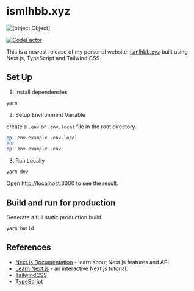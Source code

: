 # ismlhbb.xyz

![[object Object]](https://socialify.git.ci/ismlhbb/ismlhbb.xyz/image?description=1&descriptionEditable=An%20online%20portfolio%20made%20by%20Ismail%20Habibi%20Herman.&font=Inter&logo=https%3A%2F%2Fwww.ismlhbb.xyz%2Fimages%2Flogo.png&owner=1&pattern=Charlie%20Brown&theme=Dark)

[![CodeFactor](https://www.codefactor.io/repository/github/ismlhbb/ismlhbb.xyz/badge)](https://www.codefactor.io/repository/github/ismlhbb/ismlhbb.xyz)

This is a newest release of my personal website: [ismlhbb.xyz](https://ismlhbb.xyz/) built using Next.js, TypeScript and Tailwind CSS.

## Set Up

1. Install dependencies

```bash
yarn
```

2. Setup Environment Variable

create a `.env` or `.env.local` file in the root directory.

```bash
cp .env.example .env.local
#or
cp .env.example .env
```

3. Run Locally

```bash
yarn dev
```

Open [http://localhost:3000](http://localhost:3000) to see the result.

## Build and run for production

Generate a full static production build

```bash
yarn build
```

## References

- [Next.js Documentation](https://nextjs.org/docs/getting-started) - learn about Next.js features and API.
- [Learn Next.js](https://nextjs.org/learn/basics/create-nextjs-app) - an interactive Next.js tutorial.
- [TailwindCSS](https://tailwindcss.com)
- [TypeScript](https://www.typescriptlang.org)
